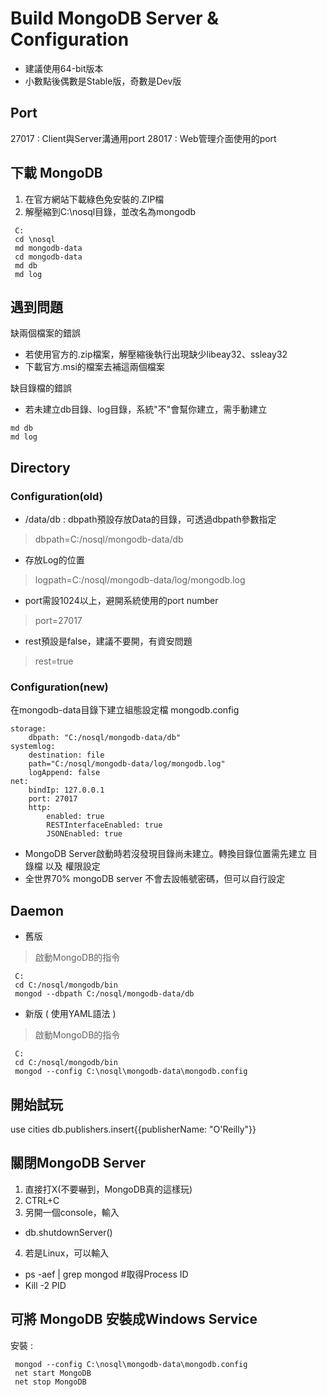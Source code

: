 ﻿# Build MongoDB Server & Configuration
* 建議使用64-bit版本
* 小數點後偶數是Stable版，奇數是Dev版


## Port
27017 : Client與Server溝通用port
28017 : Web管理介面使用的port

## 下載 MongoDB
1. 在官方網站下載綠色免安裝的.ZIP檔
2. 解壓縮到C:\nosql目錄，並改名為mongodb
```cmd=
 C:
 cd \nosql
 md mongodb-data
 cd mongodb-data
 md db
 md log
```

## 遇到問題
缺兩個檔案的錯誤
* 若使用官方的.zip檔案，解壓縮後執行出現缺少libeay32、ssleay32
* 下載官方.msi的檔案去補這兩個檔案

缺目錄檔的錯誤
* 若未建立db目錄、log目錄，系統"不"會幫你建立，需手動建立
```cmd=
md db
md log
```
## Directory
### Configuration(old)
* /data/db : dbpath預設存放Data的目錄，可透過dbpath參數指定
> dbpath=C:/nosql/mongodb-data/db
* 存放Log的位置
> logpath=C:/nosql/mongodb-data/log/mongodb.log
* port需設1024以上，避開系統使用的port number
> port=27017
* rest預設是false，建議不要開，有資安問題
> rest=true

### Configuration(new)
在mongodb-data目錄下建立組態設定檔 mongodb.config
```YAML=
storage:
    dbpath: "C:/nosql/mongodb-data/db"
systemlog:
    destination: file
    path="C:/nosql/mongodb-data/log/mongodb.log"
    logAppend: false
net:
    bindIp: 127.0.0.1
    port: 27017
    http: 
        enabled: true
        RESTInterfaceEnabled: true
        JSONEnabled: true
``` 

* MongoDB Server啟動時若沒發現目錄尚未建立。轉換目錄位置需先建立 目錄檔 以及 權限設定
* 全世界70% mongoDB server 不會去設帳號密碼，但可以自行設定 


## Daemon
* 舊版
> 啟動MongoDB的指令
```cmd=
 C:
 cd C:/nosql/mongodb/bin
 mongod --dbpath C:/nosql/mongodb-data/db
```
* 新版 ( 使用YAML語法 )
> 啟動MongoDB的指令
```cmd=
 C:
 cd C:/nosql/mongodb/bin
 mongod --config C:\nosql\mongodb-data\mongodb.config
```

## 開始試玩

use cities
 db.publishers.insert{{publisherName: "O'Reilly"}}

## 關閉MongoDB Server
1. 直接打X(不要嚇到，MongoDB真的這樣玩)
2. CTRL+C
3. 另開一個console，輸入
* db.shutdownServer()
4. 若是Linux，可以輸入
* ps -aef | grep mongod #取得Process ID
* Kill -2 PID

## 可將 MongoDB 安裝成Windows Service
安裝 :
```cmd=
 mongod --config C:\nosql\mongodb-data\mongodb.config
 net start MongoDB
 net stop MongoDB
```

